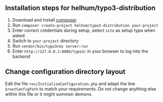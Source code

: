 ## Installation steps for helhum/typo3-distribution

1. Download and install [composer](https://getcomposer.org/download/)
1. Run `composer create-project helhum/typo3-distribution your-project`
1. Enter correct credentials during setup, select `site` as setup type when asked
1. Switch to `your-project` directory
1. Run `vendor/bin/typo3cms server:run`
1. Enter `http://127.0.0.1:8080/typo3/` in your browser to log into the backend

## Change configuration directory layout

Edit the file `res/InitializeConfiguration.php` and adapt the line `$rootConfigPath` to match your requirements.
Do not change anything else within this file or it might summon demons.
